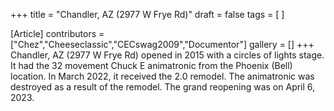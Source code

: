 +++
title = "Chandler, AZ (2977 W Frye Rd)"
draft = false
tags = [ ]

[Article]
contributors = ["Chez","Cheeseclassic","CECswag2009","Documentor"]
gallery = []
+++
Chandler, AZ (2977 W Frye Rd) opened in 2015 with a circles of lights stage. It had the 32 movement Chuck E animatronic from the Phoenix (Bell) location. In March 2022, it received the 2.0 remodel. The animatronic was destroyed as a result of the remodel. The grand reopening was on April 6, 2023.